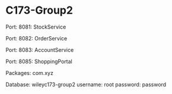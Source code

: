 # C173-Group2

Port: 8081: StockService

Port: 8082: OrderService

Port: 8083: AccountService

Port: 8085: ShoppingPortal


Packages: com.xyz

Database: wileyc173-group2
username: root
password: password
